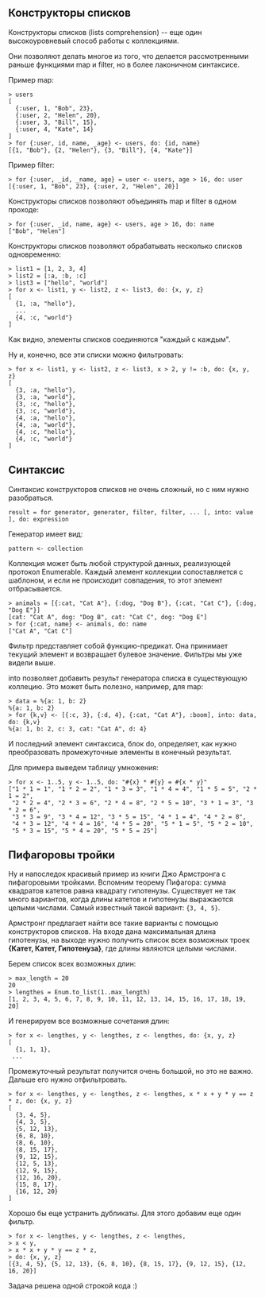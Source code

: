 ## Конструкторы списков

Конструкторы списков (lists comprehension) -- еще один высокоуровневый способ работы с коллекциями.

Они позволяют делать многое из того, что делается рассмотренными раньше функциями map и filter, но в более лаконичном синтаксисе.

Пример map:

```
> users
[
  {:user, 1, "Bob", 23},
  {:user, 2, "Helen", 20},
  {:user, 3, "Bill", 15},
  {:user, 4, "Kate", 14}
]
> for {:user, id, name, _age} <- users, do: {id, name}
[{1, "Bob"}, {2, "Helen"}, {3, "Bill"}, {4, "Kate"}]
```

Пример filter:

```
> for {:user, _id, _name, age} = user <- users, age > 16, do: user
[{:user, 1, "Bob", 23}, {:user, 2, "Helen", 20}]
```

Конструкторы списков позволяют объединять map и filter в одном проходе:

```
> for {:user, _id, name, age} <- users, age > 16, do: name
["Bob", "Helen"]
```

Конструкторы списков позволяют обрабатывать несколько списков одновременно:

```
> list1 = [1, 2, 3, 4]
> list2 = [:a, :b, :c]
> list3 = ["hello", "world"]
> for x <- list1, y <- list2, z <- list3, do: {x, y, z}
[
  {1, :a, "hello"},
  ...
  {4, :c, "world"}
]

```

Как видно, элементы списков соединяются "каждый с каждым".

Ну и, конечно, все эти списки можно фильтровать:

```
> for x <- list1, y <- list2, z <- list3, x > 2, y != :b, do: {x, y, z}
[
  {3, :a, "hello"},
  {3, :a, "world"},
  {3, :c, "hello"},
  {3, :c, "world"},
  {4, :a, "hello"},
  {4, :a, "world"},
  {4, :c, "hello"},
  {4, :c, "world"}
]
```

## Синтаксис

Синтаксис конструкторов списков не очень сложный, но с ним нужно разобраться.

```
result = for generator, generator, filter, filter, ... [, into: value ], do: expression
```

Генератор имеет вид:

```
pattern <- collection
```

Коллекция может быть любой структурой данных, реализующей протокол Enumerable. Каждый элемент коллекции сопоставляется с шаблоном, и если не происходит совпадения, то этот элемент отбрасывается.

```
> animals = [{:cat, "Cat A"}, {:dog, "Dog B"}, {:cat, "Cat C"}, {:dog, "Dog E"}]
[cat: "Cat A", dog: "Dog B", cat: "Cat C", dog: "Dog E"]
> for {:cat, name} <- animals, do: name
["Cat A", "Cat C"]
```

Фильтр представляет собой функцию-предикат. Она принимает текущий элемент и возвращает булевое значение. Фильтры мы уже видели выше.

into позволяет добавить результ генератора списка в существующую коллецию. Это может быть полезно, например, для map:

```
> data = %{a: 1, b: 2}
%{a: 1, b: 2}
> for {k,v} <- [{:c, 3}, {:d, 4}, {:cat, "Cat A"}, :boom], into: data, do: {k,v}
%{a: 1, b: 2, c: 3, cat: "Cat A", d: 4}
```

И последний элемент синтаксиса, блок do, определяет, как нужно преобразовать промежуточные элементы в конечный результат.

Для примера выведем таблицу умножения:

```
> for x <- 1..5, y <- 1..5, do: "#{x} * #{y} = #{x * y}"
["1 * 1 = 1", "1 * 2 = 2", "1 * 3 = 3", "1 * 4 = 4", "1 * 5 = 5", "2 * 1 = 2",
 "2 * 2 = 4", "2 * 3 = 6", "2 * 4 = 8", "2 * 5 = 10", "3 * 1 = 3", "3 * 2 = 6",
 "3 * 3 = 9", "3 * 4 = 12", "3 * 5 = 15", "4 * 1 = 4", "4 * 2 = 8",
 "4 * 3 = 12", "4 * 4 = 16", "4 * 5 = 20", "5 * 1 = 5", "5 * 2 = 10",
 "5 * 3 = 15", "5 * 4 = 20", "5 * 5 = 25"]
```

## Пифагоровы тройки

Ну и напоследок красивый пример из книги Джо Армстронга с пифагоровыми тройками.  Вспомним теорему Пифагора: сумма квадратов катетов равна квадрату гипотенузы.  Существует не так много вариантов, когда длины катетов и гипотенузы выражаются целыми числами. Самый известный такой вариант: `{3, 4, 5}`.

Армстронг предлагает найти все такие варианты с помощью конструкторов списков.  На входе дана максимальная длина гипотенузы, на выходе нужно получить список всех возможных троек **{Катет, Катет, Гипотенуза}**, где длины являются целыми числами.

Берем список всех возможных длин:

```
> max_length = 20
20
> lengthes = Enum.to_list(1..max_length)
[1, 2, 3, 4, 5, 6, 7, 8, 9, 10, 11, 12, 13, 14, 15, 16, 17, 18, 19, 20]
```

И генерируем все возможные сочетания длин:

```
> for x <- lengthes, y <- lengthes, z <- lengthes, do: {x, y, z}
[
  {1, 1, 1},
 ...
```

Промежуточный результат получится очень большой, но это не важно. Дальше его нужно отфильтровать.

```
> for x <- lengthes, y <- lengthes, z <- lengthes, x * x + y * y == z * z, do: {x, y, z}
[
  {3, 4, 5},
  {4, 3, 5},
  {5, 12, 13},
  {6, 8, 10},
  {8, 6, 10},
  {8, 15, 17},
  {9, 12, 15},
  {12, 5, 13},
  {12, 9, 15},
  {12, 16, 20},
  {15, 8, 17},
  {16, 12, 20}
]
```

Хорошо бы еще устранить дубликаты. Для этого добавим еще один фильтр.

```
> for x <- lengthes, y <- lengthes, z <- lengthes,
> x < y,
> x * x + y * y == z * z,
> do: {x, y, z}
[{3, 4, 5}, {5, 12, 13}, {6, 8, 10}, {8, 15, 17}, {9, 12, 15}, {12, 16, 20}]
```

Задача решена одной строкой кода :)
